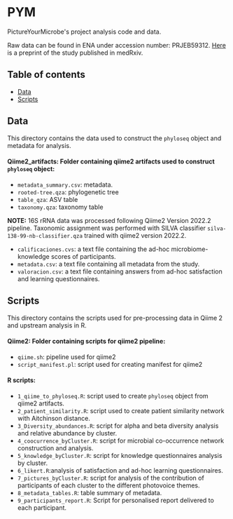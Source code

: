  # PYM
 PictureYourMicrobe's project analysis code and data. 
 
Raw data can be found in ENA under accession number: PRJEB59312.
[Here](https://www.medrxiv.org/content/10.1101/2022.06.17.22276351v1.full) is a preprint of the study published in medRxiv. 

## Table of contents
* [Data](#data)
* [Scripts](#scripts)

## Data
This directory contains the data used to construct the `phyloseq` object and metadata for analysis. 
#### Qiime2_artifacts: Folder containing qiime2 artifacts used to construct `phyloseq` object:
- `metadata_summary.csv`: metadata.
-	 `rooted-tree.qza`: phylogenetic tree
-	 `table_qza`: ASV table 
-	`taxonomy.qza`: taxonomy table

**NOTE:** 16S rRNA data was processed following Qiime2 Version 2022.2 pipeline. Taxonomic assignment was performed with SILVA classifier `silva-138-99-nb-classifier.qza` trained with qiime2 version 2022.2. 

- `calificaciones.cvs`: a text file containing the ad-hoc microbiome-knowledge scores of participants.
- `metadata.csv`: a text file containing all metadata from the study.
- `valoracion.csv`: a text file containing answers from ad-hoc satisfaction and learning questionnaires.


## Scripts
This directory contains the scripts used for pre-processing data in Qiime 2 and upstream analysis in R.

#### Qiime2: Folder containing scripts for qiime2 pipeline:
- 	`qiime.sh`: pipeline used for qiime2
-	`script_manifest.pl`: script used for creating manifest for qiime2
#### R scripts:
- `1_qiime_to_phyloseq.R`: script used to create `phyloseq` object from qiime2 artifacts.
- `2_patient_similarity.R`: script used to create patient similarity network with Aitchinson distance. 
- `3_Diversity_abundances.R`: script for alpha and beta diversity analysis and relative abundance by cluster. 
- `4_coocurrence_byCluster.R`: script for microbial co-occurrence network construction and analysis. 
- `5_knowledge_byCluster.R`: script for knowledge questionnaires analysis by cluster. 
- `6_likert.R`:analysis of satisfaction and ad-hoc learning questionnaires. 
- `7_pictures_byCluster.R`: script for analysis of the contribution of participants of each cluster to the different photovoice themes. 
- `8_metadata_tables.R`: table summary of metadata. 
- `9_participants_report.R`: Script for personalised report delivered to each participant.
